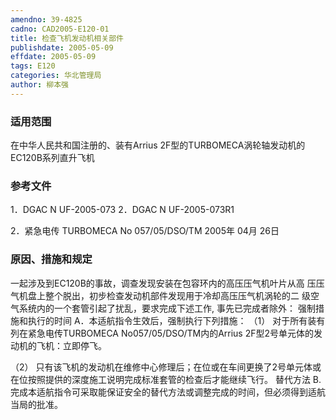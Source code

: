 ```yaml
---
amendno: 39-4825
cadno: CAD2005-E120-01
title: 检查飞机发动机相关部件
publishdate: 2005-05-09
effdate: 2005-05-09
tags: E120
categories: 华北管理局
author: 柳本强
---
```


### 适用范围 
在中华人民共和国注册的、装有Arrius 2F型的TURBOMECA涡轮轴发动机的EC120B系列直升飞机

<!--more-->
### 参考文件
1．DGAC N UF-2005-073 
2．DGAC N UF-2005-073R1 

2．紧急电传 TURBOMECA No 057/05/DSO/TM 2005年 04月 26日

### 原因、措施和规定 
一起涉及到EC120B的事故，调查发现安装在包容环内的高压压气机叶片从高
压压气机盘上整个脱出，初步检查发动机部件发现用于冷却高压压气机涡轮的二
级空气系统内的一个套管引起了扰乱，要求完成下述工作, 事先已完成者除外： 
强制措施和执行的时间 
A．本适航指令生效后，强制执行下列措施： 
（1）
对于所有装有列在紧急电传TURBOMECA No057/05/DSO/TM内的Arrius 2F型2号单元体的发动机的飞机：立即停飞。 

  
（2）
只有该飞机的发动机在维修中心修理后；在位或在车间更换了2号单元体或在位按照提供的深度施工说明完成标准套管的检查后才能继续飞行。 
替代方法 
 B.完成本适航指令可采取能保证安全的替代方法或调整完成的时间，但必须得到适航当局的批准。 

